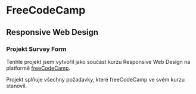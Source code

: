 # FreeCodeCamp

## Responsive Web Design

### Projekt Survey Form

Tenhle projekt jsem vytvořil jako součást kurzu Responsive Web Design na platformě [freeCodeCamp](https://www.freecodecamp.org/).

Projekt splňuje všechny požadavky, které freeCodeCamp ve svém kurzu stanovil.  
